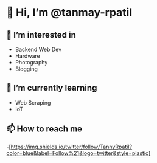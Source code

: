 # 👋 Hi, I’m @tanmay-rpatil

## 👀 I’m interested in 
  - Backend Web Dev
  - Hardware 
  - Photography
  - Blogging 
## 🌱 I’m currently learning 
  - Web Scraping
  - IoT

## 📫 How to reach me 
  -[https://img.shields.io/twitter/follow/TannyRpatil?color=blue&label=Follow%21&logo=twitter&style=plastic]

